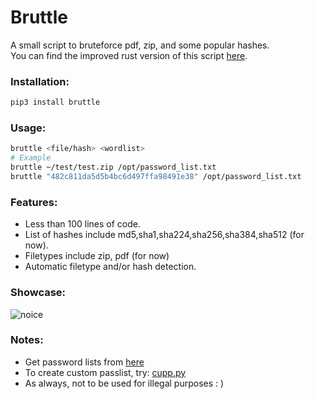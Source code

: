 
# Bruttle

A small script to bruteforce pdf, zip, and some popular hashes. <br />
You can find the improved rust version of this script [here](https://github.com/tamton-aquib/veldora).


### Installation:
```bash
pip3 install bruttle
```

### Usage:
```bash
bruttle <file/hash> <wordlist>
# Example
bruttle ~/test/test.zip /opt/password_list.txt
bruttle "482c811da5d5b4bc6d497ffa98491e38" /opt/password_list.txt
```

### Features:
- Less than 100 lines of code.
- List of hashes include md5,sha1,sha224,sha256,sha384,sha512 (for now).
- Filetypes include zip, pdf (for now)
- Automatic filetype and/or hash detection.

### Showcase:
![noice](https://user-images.githubusercontent.com/77913442/131712946-5aa50471-5b94-4f0c-97ff-08928c9e0316.gif)

### Notes:
* Get password lists from [here](https://github.com/kkrypt0nn/Wordlists)
* To create custom passlist, try: [cupp.py](https://github.com/Mebus/cupp)
* As always, not to be used for illegal purposes  : )
